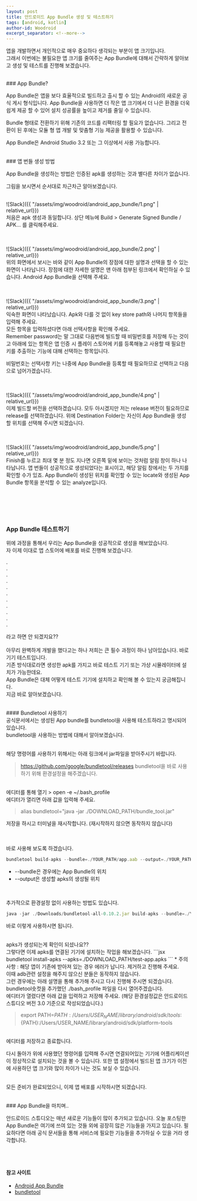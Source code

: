 ```yaml
---
layout: post
title: 안드로이드 App Bundle 생성 및 테스트하기
tags: [android, kotlin]
author-id: Woodroid
excerpt_separator: <!--more-->
---
```


앱을 개발하면서 개인적으로 매우 중요하다 생각되는 부분이 앱 크기입니다.
<br>그래서 이번에는 불필요한 앱 크기를 줄여주는 App Bundle에 대해서 간략하게 알아보고 생성 및 테스트를 진행해 보겠습니다.

<!--more-->

<br>
### App Bundle?

App Bundle은 앱을 보다 효율적으로 빌드하고 출시 할 수 있는 Android의 새로운 공식 게시 형식입니다.
App Bundle을 사용하면 더 작은 앱 크기에서 더 나은 환경을 더욱 쉽게 ​​제공 할 수 있어 설치 성공률을 높이고 제거를 줄일 수 있습니다. 

Bundle 형태로 전환하기 위해 기존의 코드를 리팩터링 할 필요가 없습니다.
그리고 전환이 된 후에는 모듈 형 앱 개발 및 맞춤형 기능 제공을 활용할 수 있습니다.

App Bundle은 Android Studio 3.2 또는 그 이상에서 사용 가능합니다.

<br>
### 앱 번들 생성 방법

App Bundle을 생성하는 방법은 인증된 apk를 생성하는 것과 별다른 차이가 없습니다.

그림을 보시면서 순서대로 차근차근 알아보겠습니다.

<br>
![Slack]({{ "/assets/img/woodroid/android_app_bundle/1.png" | relative_url}})
<br>
처음은 apk 생성과 동일합니다. 상단 메뉴에 Build > Generate Signed Bundle / APK... 를 클릭해주세요.

<br><br>
![Slack]({{ "/assets/img/woodroid/android_app_bundle/2.png" | relative_url}})
<br>
위의 화면에서 보시는 바와 같이 App Bundle의 장점에 대한 설명과 선택을 할 수 있는 화면이 나타납니다.
장점에 대한 자세한 설명은 맨 아래 첨부된 링크에서 확인하실 수 있습니다.
Android App Bundle을 선택해 주세요.

<br><br>
![Slack]({{ "/assets/img/woodroid/android_app_bundle/3.png" | relative_url}})
<br>
익숙한 화면이 나타났습니다. Apk와 다를 것 없이 key store path와 나머지 항목들을 입력해 주세요.
<br>모든 항목을 입력하셨다면 아래 선택사항을 확인해 주세요.
<br>Remember password는 말 그대로 다음번에 빌드할 때 비밀번호를 저장해 두는 것이고
아래에 있는 항목은 앱 인증 시 플레이 스토어에 키를 등록해놓고 사용할 때 필요한 키를 추출하는 기능에 대해 선택하는 항목입니다.

비밀번호는 선택사항 키는 나중에 App Bundle을 등록할 때 필요하므로 선택하고 다음으로 넘어가겠습니다.

<br><br>
![Slack]({{ "/assets/img/woodroid/android_app_bundle/4.png" | relative_url}})
<br>
이제 빌드할 버전을 선택하겠습니다. 모두 아시겠지만 저는 release 버전이 필요하므로 release를 선택하겠습니다.
위에 Destination Folder는 자신이 App Bundle을 생성할 위치를 선택해 주시면 되겠습니다.

<br><br>
![Slack]({{ "/assets/img/woodroid/android_app_bundle/5.png" | relative_url}})
<br>
Finish를 누르고 최대 몇 분 정도 지나면 오른쪽 밑에 보이는 것처럼 알림 창이 하나 나타납니다.
앱 번들이 성공적으로 생성되었다는 표시이고, 해당 알림 창에서는 두 가지를 확인할 수가 있죠.
App Bundle이 생성된 위치를 확인할 수 있는 locate와 생성된 App Bundle 항목을 분석할 수 있는 analyze입니다.

<br><br><br><br>
### App Bundle 테스트하기

위에 과정을 통해서 우리는 App Bundle을 성공적으로 생성을 해보았습니다.
<br>자 이제 이대로 앱 스토어에 배포를 바로 진행해 보겠습니다.

.<br>
.<br>
.<br>
.<br>
.<br>
.<br>
.<br>
.<br>
.<br>
.<br>
.<br>

라고 하면 안 되겠지요??
<br><br>아무리 완벽하게 개발을 했다고는 하나 저희는 큰 필수 과정이 하나 남아있습니다.
바로 기기 테스트입니다.
<br>기존 방식대로라면 생성한 apk를 가지고 바로 테스트 기기 또는 가상 시뮬레이터에 설치가 가능한데요.
<br>App Bundle은 대체 어떻게 테스트 기기에 설치하고 확인해 볼 수 있는지 궁금해집니다.
<br>지금 바로 알아보겠습니다. 

<br>
#### Bundletool 사용하기

<br>
공식문서에서는 생성된 App bundle를 bundletool을 사용해 테스트하라고 명시되어있습니다.
<br>bundletool을 사용하는 방법에 대해서 알아보겠습니다.

<br>해당 명령어를 사용하기 위해서는 아래 링크에서 jar파일을 받아주시기 바랍니다.
> <a href="https://github.com/google/bundletool/releases" target="_blank">https://github.com/google/bundletool/releases</a>
bundletool을 바로 사용하기 위해 환경설정을 해주겠습니다.

<br>
에디터를 통해 열기
> open -e ~/.bash_profile

<br>
에디터가 열리면 아래 값을 입력해 주세요.

> alias bundletool="java -jar ./DOWNLOAD_PATH/bundle_tool.jar"

저장을 하시고 터미널을 재시작합니다. (재시작하지 않으면 동작하지 않습니다)

<br><br>
바로 사용해 보도록 하겠습니다.
```jsx
bundletool build-apks --bundle=./YOUR_PATH/app.aab --output=./YOUR_PATH/test-app.apks
```
* --bundle은 경우에는 App Bundle의 위치
* --output은 생성할 apks의 생성될 위치

<br>

추가적으로 환경설정 없이 사용하는 방법도 있습니다.
```jsx
java -jar ./Downloads/bundletool-all-0.10.2.jar build-apks --bundle=./YOUR_PATH/app.aab --output=./YOUR_PATH/test-app.apks
```

바로 이렇게 사용하시면 됩니다.

<br>
apks가 생성되는게 확인이 되셨나요??
<br>그렇다면 이제 apks를 연결된 기기에 설치하는 작업을 해보겠습니다.
```jsx
bundletool install-apks --apks=./DOWNLOAD_PATH/test-app.apks
```
* 주의사항 : 해당 앱이 기존에 받아져 있는 경우 에러가 납니다. 제거하고 진행해 주세요.


<br>
이때 adb관련 설정을 해주지 않으신 분들은 동작하지 않습니다.
<br>그런 경우에는 아래 설명을 통해 추가해 주시고 다시 진행해 주시면 되겠습니다.

<br>
bundletool숏컷을 추가했던 ./bash_profile 파일을 다시 열어주겠습니다.
<br>에디터가 열렸다면 아래 값을 입력하고 저장해 주세요.
(해당 환경설정값은 안드로이드 스튜디오 버전 3.0 기준으로 작성되었습니다.)

> export PATH=${PATH}:/Users/USER_NAME/library/android/sdk/tools:${PATH}:/Users/USER_NAME/library/android/sdk/platform-tools

<br>
에디터를 저장하고 종료합니다.

다시 돌아가 위에 사용했던 명령어를 입력해 주시면 연결되어있는 기기에 어플리케이션이 정상적으로 설치되는 것을 볼 수 있습니다. 또한 앱 설정에서 빌드된 앱 크기가 이전에 사용하던 앱 크기와 많이 차이가 나는 것도 보실 수 있습니다.

<br>모든 준비가 완료되었으니, 이제 앱 배포를 시작하시면 되겠습니다.

<br>
### App Bundle을 마치며..

안드로이드 스튜디오는 매년 새로운 기능들이 많이 추가되고 있습니다.
오늘 포스팅한 App Bundle은 여기에 쓰여 있는 것들 외에 굉장히 많은 기능들을 가지고 있습니다.
필요하다면 아래 공식 문서들을 통해 서비스에 필요한 기능들을 추가하실 수 있을 거라 생각합니다.

<br><br>
#### 참고 사이트

* <a href="https://developer.android.com/platform/technology/app-bundle">Android App Bundle</a>
* <a href="https://developer.android.com/studio/command-line/bundletool">bundletool</a>


<br><br><br><br>